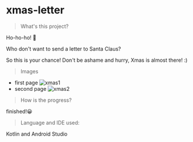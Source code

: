 # xmas-letter

> What's this project?

Ho-ho-ho! 🎅

Who don't want to send a letter to Santa Claus?

So this is your chance! Don't be ashame and hurry, Xmas is almost there! :)


> Images
- first page
![xmas1](https://user-images.githubusercontent.com/115952183/201541570-08fc5729-3920-456a-966a-45f5d168d6b5.png)
- second page
![xmas2](https://user-images.githubusercontent.com/115952183/201541578-a13bd01b-fc50-4504-a623-76c50c89fe54.png)

> How is the progress?

finished!😀


> Language and IDE used:

Kotlin and Android Studio
